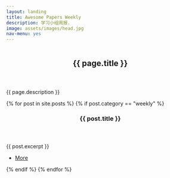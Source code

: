 ```yaml
---
layout: landing
title: Awesome Papers Weekly 
description: 学习小组周报.
image: assets/images/head.jpg
nav-menu: yes
---
```


<!-- Banner -->
<!-- Note: The "styleN" class below should match that of the header element. -->
<section id="banner" class="style2">
	<div class="inner">
		<span class="image">
			<img src="{{ site.baseurl }}/{{ page.image }}" alt="" />
		</span>
		<header class="major">
			<h1>{{ page.title }}</h1>
		</header>
		<div class="content">
			<p>{{ page.description }}</p>
		</div>
	</div>
</section>

<!-- Main -->
<div id="main">
<section id="one" class="spotlights">
	{% for post in site.posts %}
 		{% if post.category == "weekly" %}
			<section>
				<a href="{{ post.url }}" class="image">
					<img src="{{ post.image }}" alt="" data-position="top center" />
				</a>
				<div class="content">
					<div class="inner">
						<header class="major">
							<h3>{{ post.title }}</h3>
						</header>
						<p>{{ post.excerpt }}</p>
						<ul class="actions">
							<li><a href="{{ post.url }}" class="button">More</a></li>
						</ul>
					</div>
				</div>
			</section>
		{% endif %}
	{% endfor %}
</section>

</div>
